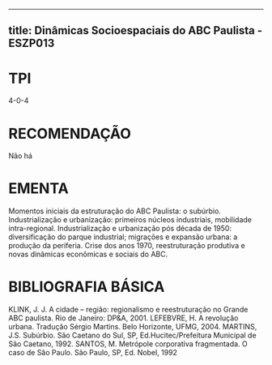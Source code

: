 
---
title: Dinâmicas Socioespaciais do ABC Paulista - ESZP013 
---

# TPI

4-0-4

# RECOMENDAÇÃO

Não há

# EMENTA

Momentos iniciais da estruturação do ABC Paulista: o subúrbio. Industrialização e urbanização: primeiros núcleos industriais, mobilidade intra-regional. Industrialização e urbanização pós década de 1950: diversificação do parque industrial; migrações e expansão urbana: a produção da periferia. Crise dos anos 1970, reestruturação produtiva e novas dinâmicas econômicas e sociais do ABC.

# BIBLIOGRAFIA BÁSICA

KLINK, J. J. A cidade – região: regionalismo e reestruturação no Grande ABC paulista. Rio de Janeiro: DP&A, 2001.
LEFEBVRE, H. A revolução urbana. Tradução Sérgio Martins. Belo Horizonte, UFMG, 2004.
MARTINS, J.S. Subúrbio. São Caetano do Sul, SP, Ed.Hucitec/Prefeitura Municipal de São Caetano, 1992.
SANTOS, M. Metrópole corporativa fragmentada. O caso de São Paulo. São Paulo, SP, Ed. Nobel, 1992
        